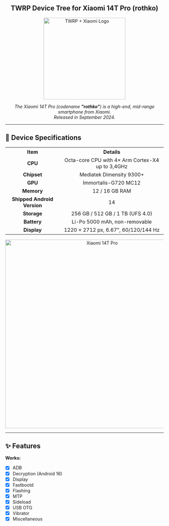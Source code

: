 <h2 align="center">TWRP Device Tree for Xiaomi 14T Pro (rothko)</h2>

<p align="center">
  <img src="https://files.catbox.moe/66e3dq.png" alt="TWRP + Xiaomi Logo" width="260"/>
</p>

<p align="center">
  <i>The Xiaomi 14T Pro (codename <b>"rothko"</b>) is a high-end, mid-range smartphone from Xiaomi.<br/>
  Released in September 2024.</i>
</p>

---

## 📱 Device Specifications

<table align="center">
  <tr>
    <th align="center">Item</th>
    <th align="center">Details</th>
  </tr>
  <tr>
    <td align="center"><b>CPU</b></td>
    <td align="center">Octa-core CPU with 4× Arm Cortex-X4 up to 3,4GHz</td>
  </tr>
  <tr>
    <td align="center"><b>Chipset</b></td>
    <td align="center">Mediatek Dimensity 9300+</td>
  </tr>
  <tr>
    <td align="center"><b>GPU</b></td>
    <td align="center">Immortalis-G720 MC12</td>
  </tr>
  <tr>
    <td align="center"><b>Memory</b></td>
    <td align="center">12 / 16 GB RAM</td>
  </tr>
  <tr>
    <td align="center"><b>Shipped Android Version</b></td>
    <td align="center">14</td>
  </tr>
  <tr>
    <td align="center"><b>Storage</b></td>
    <td align="center">256 GB / 512 GB / 1 TB (UFS 4.0)</td>
  </tr>
  <tr>
    <td align="center"><b>Battery</b></td>
    <td align="center">Li-Po 5000 mAh, non-removable</td>
  </tr>
  <tr>
    <td align="center"><b>Display</b></td>
    <td align="center">1220 × 2712 px, 6.67", 60/120/144 Hz</td>
  </tr>
</table>

<p align="center">
  <img src="https://i02.appmifile.com/29_operator_sg/27/09/2024/22f8ea2494791d3811281f6cbdd69091.png" 
       alt="Xiaomi 14T Pro" width="600"/>
</p>

---

## ✨ Features

**Works:**
- [x] ADB  
- [x] Decryption (Android 16)  
- [x] Display  
- [x] Fastbootd  
- [x] Flashing  
- [x] MTP  
- [x] Sideload  
- [x] USB OTG  
- [x] Vibrator  
- [x] Miscellaneous
